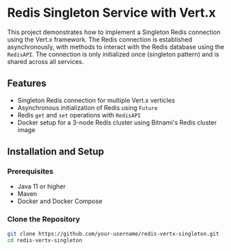# Redis Singleton Service with Vert.x

This project demonstrates how to implement a Singleton Redis connection using the Vert.x framework. The Redis connection is established asynchronously, with methods to interact with the Redis database using the `RedisAPI`. The connection is only initialized once (singleton pattern) and is shared across all services.

## Features

- Singleton Redis connection for multiple Vert.x verticles
- Asynchronous initialization of Redis using `Future`
- Redis `get` and `set` operations with `RedisAPI`
- Docker setup for a 3-node Redis cluster using Bitnami's Redis cluster image

## Installation and Setup

### Prerequisites

- Java 11 or higher
- Maven
- Docker and Docker Compose

### Clone the Repository

```bash
git clone https://github.com/your-username/redis-vertx-singleton.git
cd redis-vertx-singleton
